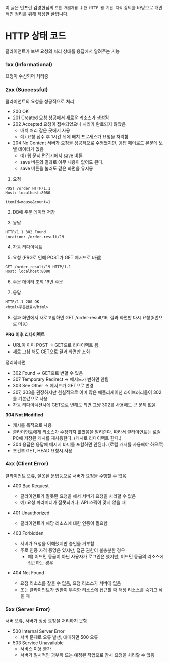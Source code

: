 이 글은 인프런 김영한님의 `모든 개발자를 위한 HTTP 웹 기본 지식` 강의를 바탕으로 개인적인 정리를 위해 작성한 글입니다.

# HTTP 상태 코드
클라이언트가 보낸 요청의 처리 상태를 응답에서 알려주는 기능

### 1xx (Informational)
요청이 수신되어 처리중
### 2xx (Successful)
클라이언트의 요청을 성공적으로 처리
- 200 OK
- 201 Created 요청 성공해서 새로운 리소스가 생성됨
- 202 Accepted 요청이 접수되었으나 처리가 완료되지 않았음
  - 배치 처리 같은 곳에서 사용
  - 예) 요청 접수 후 1시간 뒤에 배치 프로세스가 요청을 처리함
- 204 No Content 서버가 요청을 성공적으로 수행했지만, 응답 페이로드 본문에 보낼 데이터가 없음
  - 예) 웹 문서 편집기에서 save 버튼
  - save 버튼의 결과로 아무 내용이 없어도 된다.
  - save 버튼을 눌러도 같은 화면을 유지용

1. 요청
```
POST /order HTTP/1.1
Host: localhost:8080

itemId=mouse&count=1
```
2. DB에 주문 데이터 저장

3. 응답
```
HTTP/1.1 302 Found
Location: /order-result/19 
```
4. 자동 리다이렉트

5. 요청 (PRG로 인해 POST가 GET 메서드로 바뀜)
```
GET /order-result/19 HTTP/1.1
Host: localhost:8080
```
6. 주문 데이터 조회 19번 주문

7. 응답
```
HTTP/1.1 200 OK
<html>주문완료</html>
```
8. 결과 화면에서 새로고침하면 GET /order-result/19, 결과 화면만 다시 요청(5번으로 이동)

**PRG 이후 리다이렉트**
- URL이 이미 POST -> GET으로 리다이렉트 됨
- 새로 고침 해도 GET으로 결과 화면만 조회

정리하자면
- 302 Found -> GET으로 변할 수 있음
- 307 Temporary Redirect -> 메서드가 변하면 안됨
- 303 See Other -> 메서드가 GET으로 변경
- 307, 303을 권장하지만 현실적으로 이미 많은 애플리케이션 라이브러리들이 302를 기본값으로 사용
- 자동 리다이렉션시에 GET으로 변해도 되면 그냥 302를 사용해도 큰 문제 없음

**304 Not Modified**
- 캐시를 목적으로 사용
- 클라이언트에게 리소스가 수정되지 않았음을 알려준다. 따라서 클라이언트는 로컬PC에 저장된 캐시를 재사용한다. (캐시로 리다이렉트 한다.)
- 304 응답은 응답에 메시지 바디를 포함하면 안된다. (로컬 캐시를 사용해야 하므로)
- 조건부 GET, HEAD 요청시 사용

### 4xx (Client Error)
클라이언트 오류, 잘못된 문법등으로 서버가 요청을 수행할 수 없음
- 400 Bad Request
  - 클라이언트가 잘못된 요청을 해서 서버가 요청을 처리할 수 없음
  - 예) 요청 파라미터가 잘못되거나, API 스펙이 맞지 않을 때
- 401 Unauthorized
  - 클라이언트가 해당 리소스에 대한 인증이 필요함

- 403 Forbidden
  - 서버가 요청을 이해했지만 승인을 거부함
  - 주로 인증 자격 증명은 있지만, 접근 권한이 불충분한 경우
    - 예) 어드민 등급이 아닌 사용자가 로그인은 했지만, 어드민 등급의 리소스에 접근하는 경우
- 404 Not Found
  - 요청 리소스를 찾을 수 없음, 요청 리소스가 서버에 없음
  - 또는 클라이언트가 권한이 부족한 리소스에 접근할 때 해당 리소스를 숨기고 싶을 때

### 5xx (Server Error)
서버 오류, 서버가 정상 요청을 처리하지 못함
- 500 Internal Server Error
  - 서버 문제로 오류 발생, 애매하면 500 오류
- 503 Service Unavailable
  - 서비스 이용 불가
  - 서버가 일시적인 과부하 또는 예정된 작업으로 잠시 요청을 처리할 수 없음

